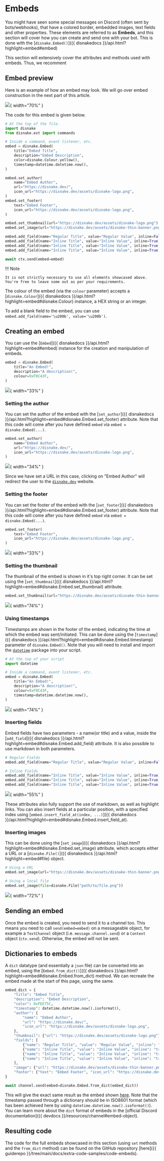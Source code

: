 # Embeds

You might have seen some special messages on Discord (often sent by bots/webhooks), that have a colored border, embedded images, text fields and other properties. These elements are referred to as **Embeds**, and this section will cover how you can create and send one with your bot. This is done with the [`disnake.Embed()`]({{ disnakedocs }}/api.html?highlight=embed#embed)

This section will extensively cover the attributes and methods used with embeds. Thus, we recomment

## Embed preview

Here is an example of how an embed may look. We will go over embed construction in the next part of this article.

![](../assets/img-embeds/001.png){ width="70%" }

The code for this embed is given below.

``` python linenums="1" title="embed.py"
# At the top of the file.
import disnake
from disnake.ext import commands

# Inside a command, event listener, etc.
embed = disnake.Embed(
    title="Embed Title",
    description="Embed Description",
    color=disnake.Colour.yellow(),
    timestamp=datetime.datetime.now(),
)

embed.set_author(
    name="Embed Author",
    url="https://disnake.dev/",
    icon_url="https://disnake.dev/assets/disnake-logo.png",
)
embed.set_footer(
    text="Embed Footer",
    icon_url="https://disnake.dev/assets/disnake-logo.png",
)

embed.set_thumbnail(url="https://disnake.dev/assets/disnake-logo.png")
embed.set_image(url="https://disnake.dev/assets/disnake-thin-banner.png")

embed.add_field(name="Regular Title", value="Regular Value", inline=False)
embed.add_field(name="Inline Title", value="Inline Value", inline=True)
embed.add_field(name="Inline Title", value="Inline Value", inline=True)
embed.add_field(name="Inline Title", value="Inline Value", inline=True)

await ctx.send(embed=embed)
```

!!! Note

    It is not strictly necessary to use all elements showcased above. You're free to leave some out as per your requirements.

The colour of the embed (via the `colour` parameter) accepts a [`disnake.Colour`]({{ disnakedocs }}/api.html?highlight=embed#disnake.Colour) instance, a HEX string or an integer.

To add a blank field to the embed, you can use `embed.add_field(name='\u200b', value='\u200b')`.

## Creating an embed

You can use the [`Embed`]({{ disnakedocs }}/api.html?highlight=embed#embed) instance for the creation and manipulation of embeds.

```python linenums="1" title="embed.py"
embed = disnake.Embed(
    title="An Embed!",
    description="A description!",
    colour=0xF0C43F,
)
```

![](../assets/img-embeds/002.png){ width="33%" }

### Setting the author

You can set the author of the embed with the [`set_author`]({{ disnakedocs }}/api.html?highlight=embed#disnake.Embed.set_footer) attribute. Note that this code will come after you have defined `embed` via `embed = disnake.Embed(...)`.

```python linenums="1" title="embed.py"
embed.set_author(
    name="Embed Author",
    url="https://disnake.dev/",
    icon_url="https://disnake.dev/assets/disnake-logo.png",
)
```

![](../assets/img-embeds/003.png){ width="34%" }

Since we have set a URL in this case, clicking on "Embed Author" will redirect the user to the [`disnake.dev`](https://disnake.dev/) website.

### Setting the footer

You can set the footer of the embed with the [`set_footer`]({{ disnakedocs }}/api.html?highlight=embed#disnake.Embed.set_footer) attribute. Note that this code will come after you have defined `embed` via `embed = disnake.Embed(...)`.

```python linenums="1" title="embed.py"
embed.set_footer(
    text="Embed Footer",
    icon_url="https://disnake.dev/assets/disnake-logo.png",
)
```

![](../assets/img-embeds/004.png){ width="33%" }

### Setting the thumbnail

The thumbnail of the embed is shown in it's top right corner. It can be set using the [`set_thumbnail`]({{ disnakedocs }}/api.html?highlight=embed#disnake.Embed.set_thumbnail) attribute.

```python linenums="1" title="embed.py"
embed.set_thumbnail(url="https://disnake.dev/assets/disnake-thin-banner.png")
```

![](../assets/img-embeds/005.png){ width="74%" }

### Using timestamps

Timestamps are shown in the footer of the embed, indicating the time at which the embed was sent/initiated. This can be done using the [`timestamp`]({{ disnakedocs }}/api.html?highlight=embed#disnake.Embed.timestamp) parameter of `disnake.Embed()`. Note that you will need to install and import the [`datetime`][datetime-pypi] package into your script.

```python linenums="1" title="embed.py" hl_lines="9"
# At the top of your script
import datetime

# Inside a command, event listener, etc.
embed = disnake.Embed(
    title="An Embed!",
    description="A description!",
    colour=0xF0C43F,
    timestamp=datetime.datetime.now(),
)
```

![](../assets/img-embeds/006.png){ width="74%" }

### Inserting fields

Embed fields have two parameters - a name(or title) and a value, inside the [`add_field`]({{ disnakedocs }}/api.html?highlight=embed#disnake.Embed.add_field) attribute. It is also possible to use markdown in both parameters.

```python linenums="1" title="embed.py"
# Regular Fields
embed.add_field(name="Regular Title", value="Regular Value", inline=False)

# Inline Fields
embed.add_field(name="Inline Title", value="Inline Value", inline=True)
embed.add_field(name="Inline Title", value="Inline Value", inline=True)
embed.add_field(name="Inline Title", value="Inline Value", inline=True)
```

![](../assets/img-embeds/007.png){ width="55%" }

These attributes also fully support the use of markdown, as well as highlight links. You can also insert fields at a particular position, with a specified index using [`embed.insert_field_at(index, ...)`]({{ disnakedocs }}/api.html?highlight=embed#disnake.Embed.insert_field_at).

### Inserting images

This can be done using the [`set_image`]({{ disnakedocs }}/api.html?highlight=embed#disnake.Embed.set_image) attribute, which accepts either a URL or a [`disnake.File()`]({{ disnakedocs }}/api.html?highlight=embed#file) object.

```python linenums="1" title="embed.py"
# Using a URL
embed.set_image(url="https://disnake.dev/assets/disnake-thin-banner.png")

# Using a local file
embed.set_image(file=disnake.File("path/to/file.png"))
```

![](../assets/img-embeds/008.png){ width="72%" }

## Sending an embed

Once the embed is created, you need to send it to a channel too. This means you need to call `send(embed=embed)` on a messageable object, for example a `TextChannel` object (i.e. `message.channel.send`) or a `Context` object (`ctx.send`). Otherwise, the embed will not be sent.

## Dictionaries to embeds

A `dict` datatype (and essentially a `json` file) can be converted into an embed, using the [`Embed.from_dict()`]({{ disnakedocs }}/api.html?highlight=embed#disnake.Embed.from_dict) method. We can recreate the embed made at the start of this page, using the same.

```python linenums="1" title="embed.py"
embed_dict = {
    "title": "Embed Title",
    "description": "Embed Description",
    "color": 0xFEE75C,
    "timestamp": datetime.datetime.now().isoformat(),
    "author": {
        "name": "Embed Author",
        "url": "https://disnake.dev/",
        "icon_url": "https://disnake.dev/assets/disnake-logo.png",
    },
    "thumbnail": {"url": "https://disnake.dev/assets/disnake-logo.png"},
    "fields": [
        {"name": "Regular Title", "value": "Regular Value", "inline": "false"},
        {"name": "Inline Title", "value": "Inline Value", "inline": "true"},
        {"name": "Inline Title", "value": "Inline Value", "inline": "true"},
        {"name": "Inline Title", "value": "Inline Value", "inline": "true"},
    ],
    "image": {"url": "https://disnake.dev/assets/disnake-thin-banner.png"},
    "footer": {"text": "Embed Footer", "icon_url": "https://disnake.dev/assets/disnake-logo.png"},
}

await channel.send(embed=disnake.Embed.from_dict(embed_dict))
```

This will give the exact same result as the embed shown [here](./#embed-preview). Note that the timestamp passed through a dictionary should be in ISO8601 format (which has been achieved here by using `datetime.datetime.now().isoformat()`). You can learn more about the `dict` format of embeds in the [official Discord documentation]({{ devdocs }}/resources/channel#embed-object).

## Resulting code

The code for the full embeds showcased in this section (using `set` methods and the `from_dict` method) can be found on the GitHub repository [here]({{ guiderepo }}/tree/main/docs/extra-code-samples/code-embeds).



[datetime-pypi]: https://pypi.org/project/DateTime/